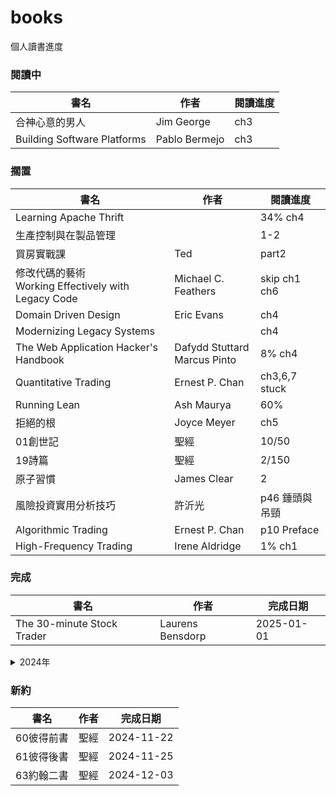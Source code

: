 # books
個人讀書進度

### 閱讀中
|書名|作者|閱讀進度|
|----|----|----|
|合神心意的男人|Jim George|ch3|
|Building Software Platforms|Pablo Bermejo|ch3|

### 擱置
|書名|作者|閱讀進度|
|----|----|----|
|Learning Apache Thrift||34% ch4|
|生產控制與在製品管理||1-2|
|買房實戰課|Ted|part2|
|修改代碼的藝術<br>Working Effectively with Legacy Code|Michael C. Feathers|skip ch1<br>ch6|
|Domain Driven Design|Eric Evans|ch4|
|Modernizing Legacy Systems||ch4|
|The Web Application Hacker's Handbook|Dafydd Stuttard<br>Marcus Pinto|8% ch4|
|Quantitative Trading|Ernest P. Chan|ch3,6,7 stuck|
|Running Lean|Ash Maurya|60%|
|拒絕的根|Joyce Meyer|ch5|
|01創世記|聖經|10/50|
|19詩篇|聖經|2/150|
|原子習慣|James Clear|2|
|風險投資實用分析技巧|許沂光|p46 錘頭與吊頸|
|Algorithmic Trading|Ernest P. Chan|p10 Preface|
|High-Frequency Trading|Irene Aldridge|1% ch1|

### 完成

|書名|作者|完成日期|
|----|----|----|
|The 30-minute Stock Trader|Laurens Bensdorp|2025-01-01|

<details>
  <summary>2024年</summary>

|書名|作者|完成日期|
|----|----|----|
|程式交易快穩準|蔡嘉民|2024-12-15|
|離開公司,我過得還不錯|劉揚銘|2024-11-19|
|程式交易的理論與實踐|蔡嘉民|2024-11-08|
|反市場：JG股市操作原理|JG|2024-07-14|

</details>


### 新約
|書名|作者|完成日期|
|----|----|----|
|60彼得前書|聖經|2024-11-22|
|61彼得後書|聖經|2024-11-25|
|63約翰二書|聖經|2024-12-03|

